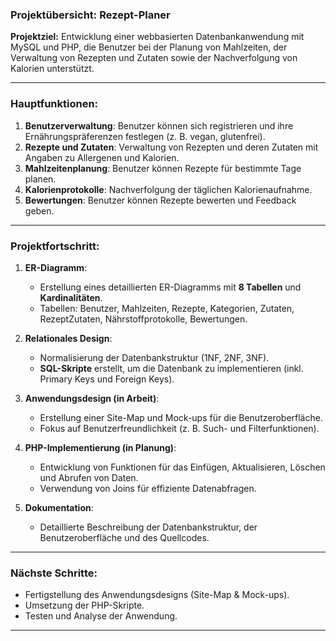 ### **Projektübersicht: Rezept-Planer**
**Projektziel:** Entwicklung einer webbasierten Datenbankanwendung mit MySQL und PHP, die Benutzer bei der Planung von Mahlzeiten, der Verwaltung von Rezepten und Zutaten sowie der Nachverfolgung von Kalorien unterstützt.

---

### **Hauptfunktionen:**
1. **Benutzerverwaltung**: Benutzer können sich registrieren und ihre Ernährungspräferenzen festlegen (z. B. vegan, glutenfrei).
2. **Rezepte und Zutaten**: Verwaltung von Rezepten und deren Zutaten mit Angaben zu Allergenen und Kalorien.
3. **Mahlzeitenplanung**: Benutzer können Rezepte für bestimmte Tage planen.
4. **Kalorienprotokolle**: Nachverfolgung der täglichen Kalorienaufnahme.
5. **Bewertungen**: Benutzer können Rezepte bewerten und Feedback geben.

---

### **Projektfortschritt:**
1. **ER-Diagramm**:
   - Erstellung eines detaillierten ER-Diagramms mit **8 Tabellen** und **Kardinalitäten**.
   - Tabellen: Benutzer, Mahlzeiten, Rezepte, Kategorien, Zutaten, RezeptZutaten, Nährstoffprotokolle, Bewertungen.

2. **Relationales Design**:
   - Normalisierung der Datenbankstruktur (1NF, 2NF, 3NF).
   - **SQL-Skripte** erstellt, um die Datenbank zu implementieren (inkl. Primary Keys und Foreign Keys).

3. **Anwendungsdesign (in Arbeit)**:
   - Erstellung einer Site-Map und Mock-ups für die Benutzeroberfläche.
   - Fokus auf Benutzerfreundlichkeit (z. B. Such- und Filterfunktionen).

4. **PHP-Implementierung (in Planung)**:
   - Entwicklung von Funktionen für das Einfügen, Aktualisieren, Löschen und Abrufen von Daten.
   - Verwendung von Joins für effiziente Datenabfragen.

5. **Dokumentation**:
   - Detaillierte Beschreibung der Datenbankstruktur, der Benutzeroberfläche und des Quellcodes.

---

### **Nächste Schritte:**
- Fertigstellung des Anwendungsdesigns (Site-Map & Mock-ups).
- Umsetzung der PHP-Skripte.
- Testen und Analyse der Anwendung.

---
